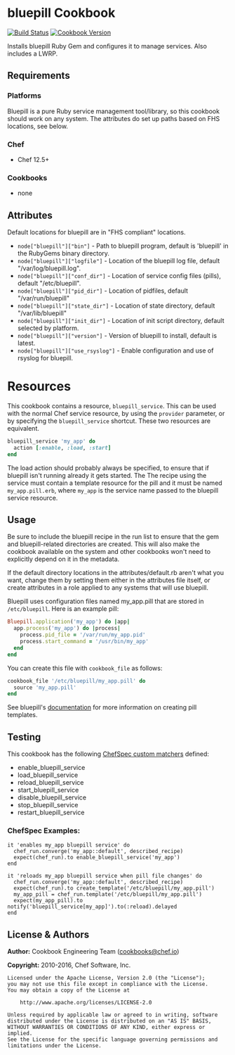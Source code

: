 # bluepill Cookbook

[![Build Status](https://travis-ci.org/chef-cookbooks/bluepill.svg?branch=master)](https://travis-ci.org/chef-cookbooks/bluepill) [![Cookbook Version](https://img.shields.io/cookbook/v/bluepill.svg)](https://supermarket.chef.io/cookbooks/bluepill)

Installs bluepill Ruby Gem and configures it to manage services. Also includes a LWRP.

## Requirements

### Platforms

Bluepill is a pure Ruby service management tool/library, so this cookbook should work on any system. The attributes do set up paths based on FHS locations, see below.

### Chef

- Chef 12.5+

### Cookbooks

- none

## Attributes

Default locations for bluepill are in "FHS compliant" locations.

- `node["bluepill"]["bin"]` - Path to bluepill program, default is 'bluepill' in the RubyGems binary directory.
- `node["bluepill"]["logfile"]` - Location of the bluepill log file, default "/var/log/bluepill.log".
- `node["bluepill"]["conf_dir"]` - Location of service config files (pills), default "/etc/bluepill".
- `node["bluepill"]["pid_dir"]` - Location of pidfiles, default "/var/run/bluepill"
- `node["bluepill"]["state_dir"]` - Location of state directory, default "/var/lib/bluepill"
- `node["bluepill"]["init_dir"]` - Location of init script directory, default selected by platform.
- `node["bluepill"]["version"]` - Version of bluepill to install, default is latest.
- `node["bluepill"]["use_rsyslog"]` - Enable configuration and use of rsyslog for bluepill.

# Resources

This cookbook contains a resource, `bluepill_service`. This can be used with the normal Chef service resource, by using the `provider` parameter, or by specifying the `bluepill_service` shortcut. These two resources are equivalent.

```ruby
bluepill_service 'my_app' do
  action [:enable, :load, :start]
end
```

The load action should probably always be specified, to ensure that if bluepill isn't running already it gets started. The The recipe using the service must contain a template resource for the pill and it must be named `my_app.pill.erb`, where `my_app` is the service name passed to the bluepill service resource.

## Usage

Be sure to include the bluepill recipe in the run list to ensure that the gem and bluepill-related directories are created. This will also make the cookbook available on the system and other cookbooks won't need to explicitly depend on it in the metadata.

If the default directory locations in the attributes/default.rb aren't what you want, change them by setting them either in the attributes file itself, or create attributes in a role applied to any systems that will use bluepill.

Bluepill uses configuration files named my_app.pill that are stored in `/etc/bluepill`. Here is an example pill:

```ruby
Bluepill.application('my_app') do |app|
  app.process('my_app') do |process|
    process.pid_file = '/var/run/my_app.pid'
    process.start_command = '/usr/bin/my_app'
  end
end
```

You can create this file with `cookbook_file` as follows:

```ruby
cookbook_file '/etc/bluepill/my_app.pill' do
  source 'my_app.pill'
end
```

See bluepill's [documentation](https://github.com/bluepill-rb/bluepill#config) for more information on creating pill templates.

## Testing

This cookbook has the following [ChefSpec custom matchers](https://github.com/sethvargo/chefspec#packaging-custom-matchers) defined:

- enable_bluepill_service
- load_bluepill_service
- reload_bluepill_service
- start_bluepill_service
- disable_bluepill_service
- stop_bluepill_service
- restart_bluepill_service

### ChefSpec Examples:

```
it 'enables my_app bluepill service' do
  chef_run.converge('my_app::default', described_recipe)
  expect(chef_run).to enable_bluepill_service('my_app')
end

it 'reloads my_app bluepill service when pill file changes' do
  chef_run.converge('my_app::default', described_recipe)
  expect(chef_run).to create_template('/etc/bluepill/my_app.pill')
  my_app_pill = chef_run.template('/etc/bluepill/my_app.pill')
  expect(my_app_pill).to notify('bluepill_service[my_app]').to(:reload).delayed
end
```

## License & Authors

**Author:** Cookbook Engineering Team ([cookbooks@chef.io](mailto:cookbooks@chef.io))

**Copyright:** 2010-2016, Chef Software, Inc.

```
Licensed under the Apache License, Version 2.0 (the "License");
you may not use this file except in compliance with the License.
You may obtain a copy of the License at

    http://www.apache.org/licenses/LICENSE-2.0

Unless required by applicable law or agreed to in writing, software
distributed under the License is distributed on an "AS IS" BASIS,
WITHOUT WARRANTIES OR CONDITIONS OF ANY KIND, either express or implied.
See the License for the specific language governing permissions and
limitations under the License.
```
